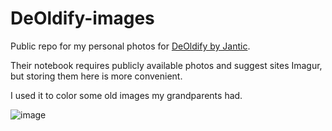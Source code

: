 # DeOldify-images

Public repo for my personal photos for [DeOldify by Jantic](https://github.com/jantic/DeOldify#example-images).

Their notebook requires publicly available photos and suggest sites Imagur, but storing them here is more convenient.

I used it to color some old images my grandparents had.

![image](https://user-images.githubusercontent.com/41307129/138805201-aa999349-9515-43b7-8341-3d7907685dc3.png)
